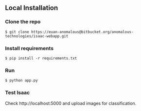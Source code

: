 ## Local Installation

### Clone the repo
```shell
$ git clone https://euan-anomalous@bitbucket.org/anomalous-technologies/isaac-webapp.git
```

### Install requirements

```shell
$ pip install -r requirements.txt
```

### Run

```shell
$ python app.py
```

### Test Isaac

Check http://localhost:5000 and upload images for classification.